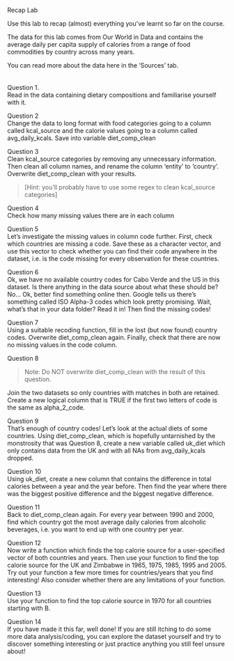 Recap Lab


Use this lab to recap (almost) everything you've learnt so far on the course.

The data for this lab comes from Our World in Data and contains the average daily per capita supply of calories from a range of food commodities by country across many years.
<br>

You can read more about the data here in the ‘Sources’ tab.
<br>
<br>
<br>
Question 1.<br>
Read in the data containing dietary compositions and familiarise yourself with it.



Question 2<br>
Change the data to long format with food categories going to a column called kcal_source and the calorie values going to a column called avg_daily_kcals.
Save into variable diet_comp_clean



Question 3<br>
Clean kcal_source categories by removing any unnecessary information. Then clean all column names, and rename the column ‘entity’ to ‘country’. Overwrite diet_comp_clean with your results.
<blockquote>[Hint: you’ll probably have to use some regex to clean kcal_source categories]
</blockquote>



Question 4<br>
Check how many missing values there are in each column



Question 5<br>
Let’s investigate the missing values in column code further. First, check which countries are missing a code. Save these as a character vector, and use this vector to check whether you can find their code anywhere in the dataset, i.e. is the code missing for every observation for these countries.



Question 6<br>
Ok, we have no available country codes for Cabo Verde and the US in this dataset. Is there anything in the data source about what these should be? No… Ok, better find something online then. Google tells us there’s something called ISO Alpha-3 codes which look pretty promising. Wait, what’s that in your data folder? Read it in! Then find the missing codes!



Question 7<br>
Using a suitable recoding function, fill in the lost (but now found) country codes. Overwrite diet_comp_clean again. Finally, check that there are now no missing values in the code column.



Question 8<br>
<blockquote>
Note: Do NOT overwrite diet_comp_clean with the result of this question.
</blockquote>

Join the two datasets so only countries with matches in both are retained. Create a new logical column that is TRUE if the first two letters of code is the same as alpha_2_code.



Question 9<br>
That’s enough of country codes! Let’s look at the actual diets of some countries. Using diet_comp_clean, which is hopefully untarnished by the monstrosity that was Question 8, create a new variable called uk_diet which only contains data from the UK and with all NAs from avg_daily_kcals dropped.



Question 10<br>
Using uk_diet, create a new column that contains the difference in total calories between a year and the year before. Then find the year where there was the biggest positive difference and the biggest negative difference.



Question 11<br>
Back to diet_comp_clean again. For every year between 1990 and 2000, find which country got the most average daily calories from alcoholic beverages, i.e. you want to end up with one country per year.



Question 12<br>
Now write a function which finds the top calorie source for a user-specified vector of both countries and years. Then use your function to find the top calorie source for the UK and Zimbabwe in 1965, 1975, 1985, 1995 and 2005. Try out your function a few more times for countries/years that you find interesting! Also consider whether there are any limitations of your function.



Question 13<br>
Use your function to find the top calorie source in 1970 for all countries starting with B.



Question 14<br>
If you have made it this far, well done! If you are still itching to do some more data analysis/coding, you can explore the dataset yourself and try to discover something interesting or just practice anything you still feel unsure about!